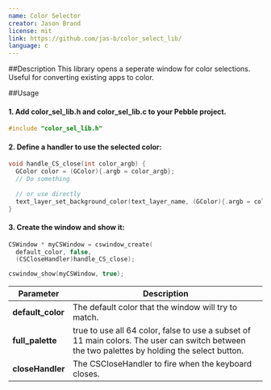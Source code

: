 ```yaml
---
name: Color Selector
creator: Jason Brand
license: mit
link: https://github.com/jas-b/color_select_lib/
language: c
---
```


##Description
This library opens a seperate window for color selections.
Useful for converting existing apps to color.

##Usage

#### 1. Add color_sel_lib.h and color_sel_lib.c to your Pebble project.
```c
#include "color_sel_lib.h"
```
#### 2. Define a handler to use the selected color:
```c
void handle_CS_close(int color_argb) {
  GColor color = (GColor){.argb = color_argb};
  // Do something
  
  // or use directly
  text_layer_set_background_color(text_layer_name, (GColor){.argb = color_argb});
}
```
#### 3. Create the window and show it:
```c
CSWindow * myCSWindow = cswindow_create(
  default_color, false, 
  (CSCloseHandler)handle_CS_close);

cswindow_show(myCSWindow, true);
```

|Parameter|Description|
|---|---|
|**default_color**|The default color that the window will try to match.|
|**full_palette**|true to use all 64 color, false to use a subset of 11 main colors. The user can switch between the two palettes by holding the select button.|
|**closeHandler**|The CSCloseHandler to fire when the keyboard closes.|
